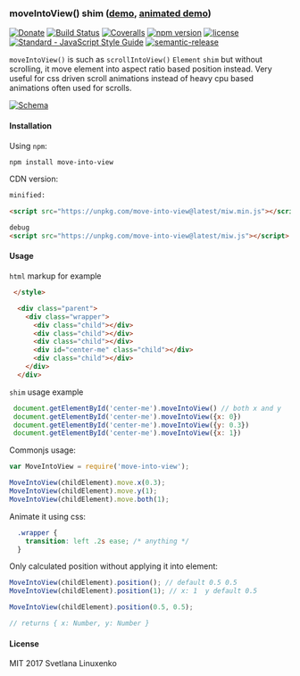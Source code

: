 ### moveIntoView() shim ([demo](http://codepen.io/linuxenko/full/OpozvL/), [animated demo](http://codepen.io/linuxenko/pen/VpGOMZ))

[![Donate](https://img.shields.io/badge/donate-3$-green.svg?style=flat-square)](https://www.linuxenko.pro/donate.html#?amount=3) [![Build Status](https://img.shields.io/travis/linuxenko/move-into-view.svg?style=flat-square)](https://travis-ci.org/linuxenko/move-into-view) [![Coveralls](https://img.shields.io/coveralls/linuxenko/move-into-view/master.svg?style=flat-square)](https://coveralls.io/github/linuxenko/move-into-view) [![npm version](https://img.shields.io/npm/v/move-into-view.svg?style=flat-square)](https://www.npmjs.com/package/move-into-view) [![license](https://img.shields.io/github/license/linuxenko/move-into-view.svg?style=flat-square)]() [![Standard - JavaScript Style Guide](https://img.shields.io/badge/code%20style-standard-brightgreen.svg?style=flat-square)](http://standardjs.com/) [![semantic-release](https://img.shields.io/badge/%20%20%F0%9F%93%A6%F0%9F%9A%80-semantic--release-e10079.svg?style=flat-square)](https://github.com/semantic-release/semantic-release)


`moveIntoView()` is such as `scrollIntoView()` `Element` `shim` but without
scrolling, it move element into aspect ratio based position instead. Very
useful for css driven scroll animations instead of heavy cpu based animations
often used for scrolls.

[![Schema](https://raw.githubusercontent.com/linuxenko/linuxenko.github.io/master/media/move-into-view/schema.png)](http://codepen.io/linuxenko/full/OpozvL/)


#### Installation

Using `npm`:

```sh
npm install move-into-view
```
CDN version:

```html
minified:

<script src="https://unpkg.com/move-into-view@latest/miw.min.js"></script>

debug
<script src="https://unpkg.com/move-into-view@latest/miw.js"></script>
```

#### Usage

`html` markup for example

```html
 </style>

  <div class="parent">
    <div class="wrapper">
      <div class="child"></div>
      <div class="child"></div>
      <div class="child"></div>
      <div id="center-me" class="child"></div>
      <div class="child"></div>
    </div>
  </div>
```

`shim` usage example

```js
 document.getElementById('center-me').moveIntoView() // both x and y
 document.getElementById('center-me').moveIntoView({x: 0})
 document.getElementById('center-me').moveIntoView({y: 0.3})
 document.getElementById('center-me').moveIntoView({x: 1})
```

Commonjs usage:

```js
var MoveIntoView = require('move-into-view');

MoveIntoView(childElement).move.x(0.3);
MoveIntoView(childElement).move.y(1);
MoveIntoView(childElement).move.both(1);
```

Animate it using css:
```css
  .wrapper {
    transition: left .2s ease; /* anything */
  }
```

Only calculated position without applying it into element:
```js
MoveIntoView(childElement).position(); // default 0.5 0.5
MoveIntoView(childElement).position(1); // x: 1  y default 0.5

MoveIntoView(childElement).position(0.5, 0.5); 

// returns { x: Number, y: Number }
```


#### License

MIT 2017 Svetlana Linuxenko
